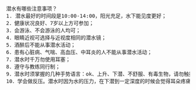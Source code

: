 <pre>
潜水有哪些注意事项？
1. 潜水最好的时间段是10:00-14:00，阳光充足，水下能见度更好；
2．健康状况良好、7岁以上方可参加；
3．会游泳、不会游泳的人均可；
4．眼睛近视可选择与近视度相同的潜水镜；
5．酒醉后不能从事潜水活动；
6．患有心脏病、气喘、高血压、中耳炎的人不能从事潜水活动；
7．潜水时千万勿使用耳塞；
8．遵守与教练同行制；
9．潜水时须掌握的几种手势语言：ok、上升、下潜、不舒服、有毒生物，请勿触摸。
10．学会做反压。潜水时因为水的压力，在下潜到一定深度的时候会觉得耳朵疼痛，做了反压，会大大缓解疼痛感。反压法：从面罩上用手捏住鼻子，使鼻孔阻塞，然后用力呼气，听到“pop”一声，空气惯入耳管，反压成功；或做咽口水的动作，也可使耳压平衡。
</pre>
